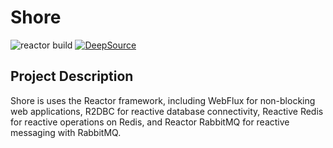 # Shore
![reactor build](https://github.com/youtaqiu/shore/actions/workflows/ci.yml/badge.svg?branch=main)
[![DeepSource](https://app.deepsource.com/gh/youtaqiu/shore.svg/?label=code+coverage&show_trend=true&token=RZ9ojxQ7duPZii8mR23jbuUT)](https://app.deepsource.com/gh/youtaqiu/shore/)

## Project Description

Shore is uses the Reactor framework, including WebFlux for non-blocking web applications, R2DBC for reactive database connectivity, Reactive Redis for reactive operations on Redis, and Reactor RabbitMQ for reactive messaging with RabbitMQ.

